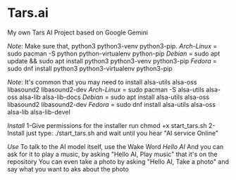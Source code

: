 # Tars.ai
My own Tars AI Project based on Google Gemini

*Note*: Make sure that, python3 python3-venv python3-pip.
*Arch-Linux* = sudo pacman -S python python-virtualenv python-pip
*Debian* = sudo apt update && sudo apt install python3 python3-venv python3-pip
*Fedora* = sudo dnf install python3 python3-virtualenv python3-pip

*Note*: It's common that you may need to install alsa-utils alsa-oss libasound2 libasound2-dev
*Arch-Linux* = sudo pacman -S alsa-utils alsa-oss alsa-lib alsa-lib-docs
*Debian* = sudo apt install alsa-utils alsa-oss libasound2 libasound2-dev
*Fedora* = sudo dnf install alsa-utils alsa-oss alsa-lib alsa-lib-devel

*Install*
1-Give permissions for the installer run chmod +x start_tars.sh
2-Install just type: ./start_tars.sh and wait until you hear "AI service Online"

*Use*
To talk to the AI model itself, use the Wake Word *Hello AI*
And you can ask for it to play a music, by asking "Hello AI, Play music" that it's on the repository 
You can even take a photo by asking "Hello AI, Take a photo" and say what you want to aks about the photo
